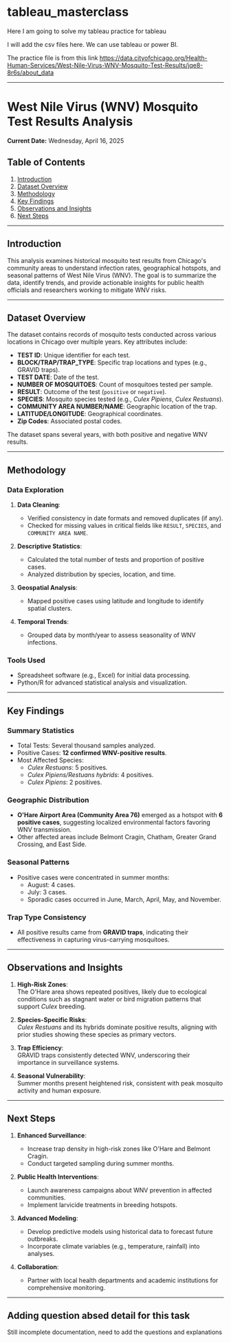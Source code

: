 # tableau_masterclass

Here I am going to solve my tableau practice for tableau

I will add the csv files here.
We can use tableau or power BI.


The practice file is from this link https://data.cityofchicago.org/Health-Human-Services/West-Nile-Virus-WNV-Mosquito-Test-Results/jqe8-8r6s/about_data

---

# West Nile Virus (WNV) Mosquito Test Results Analysis

**Current Date:** Wednesday, April 16, 2025  

## Table of Contents  
1. [Introduction](#introduction)  
2. [Dataset Overview](#dataset-overview)  
3. [Methodology](#methodology)  
4. [Key Findings](#key-findings)  
5. [Observations and Insights](#observations-and-insights)  
6. [Next Steps](#next-steps)  

---

## Introduction  

This analysis examines historical mosquito test results from Chicago's community areas to understand infection rates, geographical hotspots, and seasonal patterns of West Nile Virus (WNV). The goal is to summarize the data, identify trends, and provide actionable insights for public health officials and researchers working to mitigate WNV risks.

---

## Dataset Overview  

The dataset contains records of mosquito tests conducted across various locations in Chicago over multiple years. Key attributes include:

- **TEST ID**: Unique identifier for each test.  
- **BLOCK/TRAP/TRAP_TYPE**: Specific trap locations and types (e.g., GRAVID traps).  
- **TEST DATE**: Date of the test.  
- **NUMBER OF MOSQUITOES**: Count of mosquitoes tested per sample.  
- **RESULT**: Outcome of the test (`positive` or `negative`).  
- **SPECIES**: Mosquito species tested (e.g., *Culex Pipiens*, *Culex Restuans*).  
- **COMMUNITY AREA NUMBER/NAME**: Geographic location of the trap.  
- **LATITUDE/LONGITUDE**: Geographical coordinates.  
- **Zip Codes**: Associated postal codes.  

The dataset spans several years, with both positive and negative WNV results.

---

## Methodology  

### Data Exploration  
1. **Data Cleaning**:  
   - Verified consistency in date formats and removed duplicates (if any).  
   - Checked for missing values in critical fields like `RESULT`, `SPECIES`, and `COMMUNITY AREA NAME`.  

2. **Descriptive Statistics**:  
   - Calculated the total number of tests and proportion of positive cases.  
   - Analyzed distribution by species, location, and time.  

3. **Geospatial Analysis**:  
   - Mapped positive cases using latitude and longitude to identify spatial clusters.  

4. **Temporal Trends**:  
   - Grouped data by month/year to assess seasonality of WNV infections.  

### Tools Used  
- Spreadsheet software (e.g., Excel) for initial data processing.  
- Python/R for advanced statistical analysis and visualization.  

---

## Key Findings  

### Summary Statistics  
- Total Tests: Several thousand samples analyzed.  
- Positive Cases: **12 confirmed WNV-positive results**.  
- Most Affected Species:  
  - *Culex Restuans*: 5 positives.  
  - *Culex Pipiens/Restuans hybrids*: 4 positives.  
  - *Culex Pipiens*: 2 positives.  

### Geographic Distribution  
- **O'Hare Airport Area (Community Area 76)** emerged as a hotspot with **6 positive cases**, suggesting localized environmental factors favoring WNV transmission.  
- Other affected areas include Belmont Cragin, Chatham, Greater Grand Crossing, and East Side.  

### Seasonal Patterns  
- Positive cases were concentrated in summer months:  
  - August: 4 cases.  
  - July: 3 cases.  
  - Sporadic cases occurred in June, March, April, May, and November.  

### Trap Type Consistency  
- All positive results came from **GRAVID traps**, indicating their effectiveness in capturing virus-carrying mosquitoes.  

---

## Observations and Insights  

1. **High-Risk Zones**:  
   The O'Hare area shows repeated positives, likely due to ecological conditions such as stagnant water or bird migration patterns that support *Culex* breeding.  

2. **Species-Specific Risks**:  
   *Culex Restuans* and its hybrids dominate positive results, aligning with prior studies showing these species as primary vectors.  

3. **Trap Efficiency**:  
   GRAVID traps consistently detected WNV, underscoring their importance in surveillance systems.  

4. **Seasonal Vulnerability**:  
   Summer months present heightened risk, consistent with peak mosquito activity and human exposure.  

---

## Next Steps  

1. **Enhanced Surveillance**:  
   - Increase trap density in high-risk zones like O'Hare and Belmont Cragin.  
   - Conduct targeted sampling during summer months.  

2. **Public Health Interventions**:  
   - Launch awareness campaigns about WNV prevention in affected communities.  
   - Implement larvicide treatments in breeding hotspots.  

3. **Advanced Modeling**:  
   - Develop predictive models using historical data to forecast future outbreaks.  
   - Incorporate climate variables (e.g., temperature, rainfall) into analyses.  

4. **Collaboration**:  
   - Partner with local health departments and academic institutions for comprehensive monitoring.  

--- 
Adding question absed detail for this task
--- 

Still incomplete documentation, need to add the questions and explanations 
